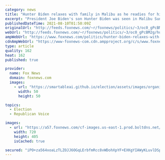 ```yaml
---
category: news
title: "Hunter Biden relaxes with family in Malibu as he readies for high-priced art sale: See the photos"
excerpt: "President Joe Biden's son Hunter Biden was seen in Malibu Sunday afternoon with family and friends ahead of meeting with potential buyers of his controversial art."
publishedDateTime: 2021-08-10T01:50:09Z
originalUrl: "http://feeds.foxnews.com/~r/foxnews/politics/~3/oc0_gPcBM2g/hunter-biden-relaxes-with-family-in-malibu-as-he-readies-for-high-priced-art-sale"
webUrl: "http://feeds.foxnews.com/~r/foxnews/politics/~3/oc0_gPcBM2g/hunter-biden-relaxes-with-family-in-malibu-as-he-readies-for-high-priced-art-sale"
ampWebUrl: "https://www.foxnews.com/politics/hunter-biden-relaxes-with-family-in-malibu-as-he-readies-for-high-priced-art-sale.amp"
cdnAmpWebUrl: "https://www-foxnews-com.cdn.ampproject.org/c/s/www.foxnews.com/politics/hunter-biden-relaxes-with-family-in-malibu-as-he-readies-for-high-priced-art-sale.amp"
type: article
quality: 162
heat: 162
published: true

provider:
  name: Fox News
  domain: foxnews.com
  images:
    - url: "https://smartableai.github.io/election/assets/images/organizations/foxnews.com-50x50.jpg"
      width: 50
      height: 50

topics:
  - Election
  - Republican Voice

images:
  - url: "https://a57.foxnews.com/cf-images.us-east-1.prod.boltdns.net/v1/static/694940094001/3d6e1904-5f76-4296-8d43-5d253226be8c/187fcfeb-e169-46cd-accd-ef3072a9eada/1280x720/match/720/405/image.jpg?ve=1&tl=1"
    width: 720
    height: 405
    isCached: true

secured: "iPO+za564xoaLzTLZOJJ6OGqLErbfmRcc8vWDohXpYF+EXKgYIAWyKLuvlDSpiT1A6KfXr5+IG1xE43ap/DpUW4IO3jq0Z1gXuJP6I4u+Uiq3YnYHKxI+WuakZmB4N+gsxO2oa8XazGou5HSaEsJ0FI6D2vZWD9hsr93H/YnvHyGH0U1kCeWYYSWE0LKnD/lBGAleU7y4sT1yWklWHfrbY0wejfVTHYjAtEd1Vd78Tb/2h/yrRwW/AJV7eQRQ71uiWhfp/w6Wo+2N/MR+Iwr41takfFnLdp4IKnW/sbZWPtdb/XPtuCMZlQsJjz2rBKJFYMm9/D9CWOB9XPDbO8MZStiTnuxNX0cbebkpEj71nU=;N+qY0bp3OCacV1A03C8riw=="
---
```


